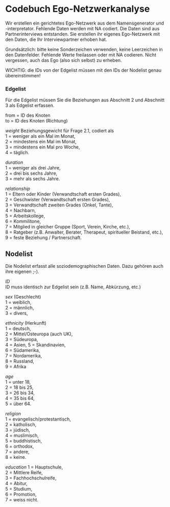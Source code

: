 # Codebuch Ego-Netzwerkanalyse

Wir erstellen ein gerichtetes Ego-Netzwerk aus dem Namensgenerator und -interpretator. Fehlende Daten werden mit NA codiert. Die Daten sind aus Partnerinterviews entstanden. Sie erstellen ihr eigenes Ego-Netzwerk mit den Daten, die Ihr Interviewpartner erhoben hat.

Grundsätzlich: bitte keine Sonderzeichen verwenden, keine Leerzeichen in den Datenfelder. Fehlende Werte freilassen oder mit NA codieren. Nicht vergessen, auch das Ego (also sich selbst) zu erheben. 

WICHTIG: die IDs von der Edgelist müssen mit den IDs der Nodelist genau übereinstimmen!

### Edgelist
Für die Edgelist müssen Sie die Beziehungen aus Abschnitt 2 und Abschnitt 3 als Edgelist erfassen.
  
from = ID des Knoten  
to = ID des Knoten (Richtung)
  
*weight* 
Beziehungsgewicht für Frage 2.1, codiert als   
1 = weniger als ein Mal im Monat,  
2 = mindestens ein Mal im Monat,  
3 = mindestens ein Mal pro Woche,  
4 = täglich.  

*duration*  
1 = weniger als drei Jahre,   
2 = drei bis sechs Jahre,  
3 = mehr als sechs Jahre.  
  
*relationship*  
1 = Eltern oder Kinder (Verwandtschaft ersten Grades),  
2 = Geschwister (Verwandtschaft ersten Grades),  
3 = Verwandtschaft zweiten Grades (Onkel, Tante),   
4 = Nachbarn,   
5 = Arbeitskollege,   
6 = Kommilitone,   
7 = Mitglied in gleicher Gruppe (Sport, Verein, Kirche, etc.),   
8 = Ratgeber (z.B. Anwalter, Berater, Therapeut, spiritueller Beistand, etc.),   
9 = feste Beziehung / Partnerschaft.
  
## Nodelist
Die Nodelist erfasst alle soziodemographischen Daten. Dazu gehören auch ihre eigenen ;-).

*ID*  
ID muss identisch zur Edgelist sein (z.B. Name, Abkürzung, etc.)

*sex* (Geschlecht)  
1 = weiblich,  
2 = männlich,  
3 = divers,  

*ethnicity* (Herkunft)  
1 = deutsch,   
2 = Mittel/Osteuropa (auch UK),  
3 = Südeuropa,  
4 = Asien, 
5 = Skandinavien,  
6 = Südamerika,  
7 = Nordamerika,  
8 = Russland,  
9 = Afrika  

*age*  
1 = unter 18,  
2 = 18 bis 25,  
3 = 26 bis 34,   
4 = 35 bis 64,  
5 = über 64.  
  
*religion*  
1 = evangelisch/protestantisch,  
2 = katholisch,  
3 = jüdisch,  
4 = muslimisch,  
5 = buddhistisch,  
6 = orthodox,  
7 = andere,  
8 = keine.  
  
*education*
1 = Hauptschule,  
2 = Mittlere Reife,  
3 = Fachhochschulreife,  
4 = Abitur,  
5 = Studium,  
6 = Promotion,  
7 = weiss nicht.

